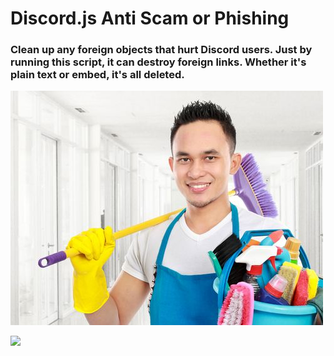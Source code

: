 # Discord.js Anti Scam or Phishing

### Clean up any foreign objects that hurt Discord users. Just by running this script, it can destroy foreign links. Whether it's plain text or embed, it's all deleted.

  

![](./d267c67e-2a46-4ad1-b021-0eef80b0bc3b.jpg)

<img src="https://komarev.com/ghpvc/?username=Discord.js-Anti-Scam-or-Phishing&color=blueviolet&label=Discord.js-Anti-Scam-or-Phishing" align="left">
